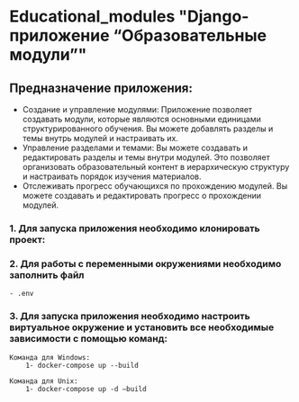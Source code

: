# Educational_modules "Django-приложение “Образовательные модули”"

## Предназначение приложения:
- Создание и управление модулями: Приложение позволяет создавать модули, которые являются основными единицами структурированного обучения. 
Вы можете добавлять разделы и темы внутрь модулей и настраивать их. 
- Управление разделами и темами: Вы можете создавать и редактировать разделы и темы внутри модулей.
Это позволяет организовать образовательный контент в иерархическую структуру и настраивать порядок изучения материалов.
- Отслеживать прогресс обучающихся по прохождению модулей. Вы можете создавать и редактировать прогресс о прохождении модулей.

### 1. Для запуска приложения необходимо клонировать проект:

### 2. Для работы с переменными окружениями необходимо заполнить файл
    - .env

### 3. Для запуска приложения необходимо настроить виртуальное окружение и установить все необходимые зависимости с помощью команд:
    Команда для Windows:
        1- docker-compose up --build

    Команда для Unix:
        1- docker-compose up -d —build
